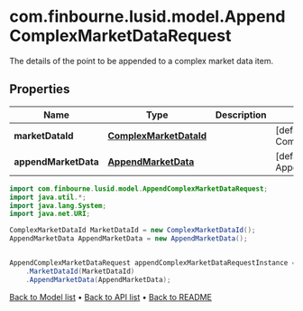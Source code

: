 # com.finbourne.lusid.model.AppendComplexMarketDataRequest
The details of the point to be appended to a complex market data item.

## Properties

Name | Type | Description | Notes
------------ | ------------- | ------------- | -------------
**marketDataId** | [**ComplexMarketDataId**](ComplexMarketDataId.md) |  | [default to ComplexMarketDataId]
**appendMarketData** | [**AppendMarketData**](AppendMarketData.md) |  | [default to AppendMarketData]

```java
import com.finbourne.lusid.model.AppendComplexMarketDataRequest;
import java.util.*;
import java.lang.System;
import java.net.URI;

ComplexMarketDataId MarketDataId = new ComplexMarketDataId();
AppendMarketData AppendMarketData = new AppendMarketData();


AppendComplexMarketDataRequest appendComplexMarketDataRequestInstance = new AppendComplexMarketDataRequest()
    .MarketDataId(MarketDataId)
    .AppendMarketData(AppendMarketData);
```


[Back to Model list](../README.md#documentation-for-models) &#8226; [Back to API list](../README.md#documentation-for-api-endpoints) &#8226; [Back to README](../README.md)
